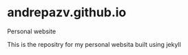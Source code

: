 # andrepazv.github.io
Personal website


This is the repositry for my personal websita built using jekyll
